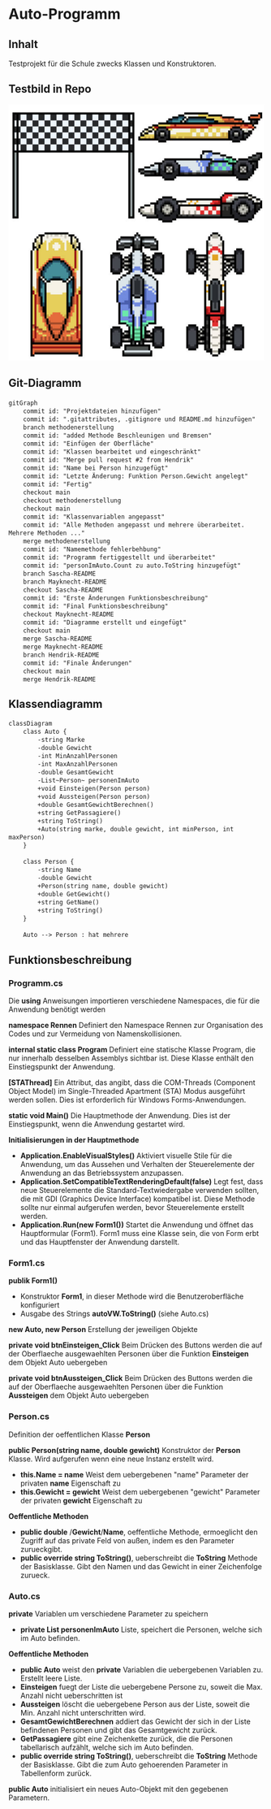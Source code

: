 # Auto-Programm
## Inhalt
Testprojekt für die Schule zwecks Klassen und Konstruktoren. 
## Testbild in Repo
![Test lokales Bild](image1.jpg)
## Git-Diagramm
```mermaid
gitGraph
    commit id: "Projektdateien hinzufügen"
    commit id: ".gitattributes, .gitignore und README.md hinzufügen"
    branch methodenerstellung
    commit id: "added Methode Beschleunigen und Bremsen"
    commit id: "Einfügen der Oberfläche"
    commit id: "Klassen bearbeitet und eingeschränkt"
    commit id: "Merge pull request #2 from Hendrik"
    commit id: "Name bei Person hinzugefügt"
    commit id: "Letzte Änderung: Funktion Person.Gewicht angelegt"
    commit id: "Fertig"
    checkout main
    checkout methodenerstellung
    checkout main
    commit id: "Klassenvariablen angepasst"
    commit id: "Alle Methoden angepasst und mehrere überarbeitet. Mehrere Methoden ..."
    merge methodenerstellung
    commit id: "Namemethode fehlerbehbung"
    commit id: "Programm fertiggestellt und überarbeitet"
    commit id: "personImAuto.Count zu auto.ToString hinzugefügt"
    branch Sascha-README
    branch Mayknecht-README
    checkout Sascha-README
    commit id: "Erste Änderungen Funktionsbeschreibung"
    commit id: "Final Funktionsbeschreibung"
    checkout Mayknecht-README
    commit id: "Diagramme erstellt und eingefügt"
    checkout main
    merge Sascha-README
    merge Mayknecht-README
    branch Hendrik-README
    commit id: "Finale Änderungen"
    checkout main
    merge Hendrik-README
```
## Klassendiagramm
```mermaid
classDiagram
    class Auto {
        -string Marke
        -double Gewicht
        -int MinAnzahlPersonen
        -int MaxAnzahlPersonen
        -double GesamtGewicht
        -List~Person~ personenImAuto
        +void Einsteigen(Person person)
        +void Aussteigen(Person person)
        +double GesamtGewichtBerechnen()
        +string GetPassagiere()
        +string ToString()
        +Auto(string marke, double gewicht, int minPerson, int maxPerson)
    }

    class Person {
        -string Name
        -double Gewicht
        +Person(string name, double gewicht)
        +double GetGewicht()
        +string GetName()
        +string ToString()
    }

    Auto --> Person : hat mehrere

```

## Funktionsbeschreibung
### Programm.cs
Die __using__ Anweisungen importieren verschiedene Namespaces, die für die Anwendung benötigt werden

__namespace Rennen__ Definiert den Namespace Rennen zur Organisation des Codes und zur Vermeidung von Namenskollisionen.

__internal static class Program__ Definiert eine statische Klasse Program, die nur innerhalb desselben Assemblys sichtbar ist. Diese Klasse enthält den Einstiegspunkt der Anwendung.

__[STAThread]__ Ein Attribut, das angibt, dass die COM-Threads (Component Object Model) im Single-Threaded Apartment (STA) Modus ausgeführt werden sollen. Dies ist erforderlich für Windows Forms-Anwendungen.

__static void Main()__ Die Hauptmethode der Anwendung. Dies ist der Einstiegspunkt, wenn die Anwendung gestartet wird.

__Initialisierungen in der Hauptmethode__
+ __Application.EnableVisualStyles()__ Aktiviert visuelle Stile für die Anwendung, um das Aussehen und Verhalten der Steuerelemente der Anwendung an das Betriebssystem anzupassen.
+ __Application.SetCompatibleTextRenderingDefault(false)__ Legt fest, dass neue Steuerelemente die Standard-Textwiedergabe verwenden sollten, die mit GDI (Graphics Device Interface) kompatibel ist. Diese Methode sollte nur einmal aufgerufen werden, bevor Steuerelemente erstellt werden.
+ __Application.Run(new Form1())__ Startet die Anwendung und öffnet das Hauptformular (Form1). Form1 muss eine Klasse sein, die von Form erbt und das Hauptfenster der Anwendung darstellt.

### Form1.cs
__publik Form1()__
+ Konstruktor __Form1__, in dieser Methode wird die Benutzeroberfläche konfiguriert  
+ Ausgabe des Strings __autoVW.ToString()__ (siehe Auto.cs)

__new Auto, new Person__ Erstellung der jeweiligen Objekte

__private void btnEinsteigen_Click__ Beim Drücken des Buttons werden die auf der Oberflaeche ausgewaehlten Personen über die Funktion __Einsteigen__ dem Objekt Auto uebergeben

__private void btnAussteigen_Click__ Beim Drücken des Buttons werden die auf der Oberflaeche ausgewaehlten Personen über die Funktion __Aussteigen__ dem Objekt Auto uebergeben 

### Person.cs
Definition der oeffentlichen Klasse __Person__

__public Person(string name, double gewicht)__ Konstruktor der __Person__ Klasse. Wird aufgerufen wenn eine neue Instanz erstellt wird.
+ __this.Name = name__ Weist dem uebergebenen "name" Parameter der privaten __name__ Eigenschaft zu
+ __this.Gewicht = gewicht__ Weist dem uebergebenen "gewicht" Parameter der privaten __gewicht__ Eigenschaft zu

__Oeffentliche Methoden__
+ __public double__ /__Gewicht__/__Name__, oeffentliche Methode, ermoeglicht den Zugriff auf das private Feld von außen, indem es den Parameter zurueckgibt.
+ __public override string ToString()__,  ueberschreibt die __ToString__ Methode der Basisklasse. Gibt den Namen und das Gewicht in einer Zeichenfolge zurueck.

### Auto.cs
__private__ Variablen um verschiedene Parameter zu speichern
+ __private List<Person> personenImAuto__ Liste, speichert die Personen, welche sich im Auto befinden.

__Oeffentliche Methoden__
+ __public Auto__ weist den __private__ Variablen die uebergebenen Variablen zu. Erstellt leere Liste.
+ __Einsteigen__ fuegt der Liste die uebergebene Persone zu, soweit die Max. Anzahl nicht ueberschritten ist
+ __Aussteigen__ löscht die uebergebene Person aus der Liste, soweit die Min. Anzahl nicht unterschritten wird.
+ __GesamtGewichtBerechnen__ addiert das Gewicht der sich in der Liste befindenen Personen und gibt das Gesamtgewicht zurück.
+ __GetPassagiere__ gibt eine Zeichenkette zurück, die die Personen tabellarisch aufzählt, welche sich im Auto befinden.
+ __public override string ToString()__,  ueberschreibt die __ToString__ Methode der Basisklasse. Gibt die zum Auto gehoerenden Parameter in Tabellenform zurück.

__public Auto__ initialisiert ein neues Auto-Objekt mit den gegebenen Parametern.





